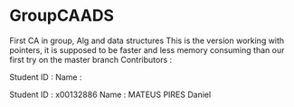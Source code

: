 # GroupCAADS
First CA in group, Alg and data structures
This is the version working with pointers,
it is supposed to be faster and less memory consuming than our first try on the master branch
Contributors :

Student ID : 
Name :

Student ID : x00132886
Name : MATEUS PIRES Daniel
